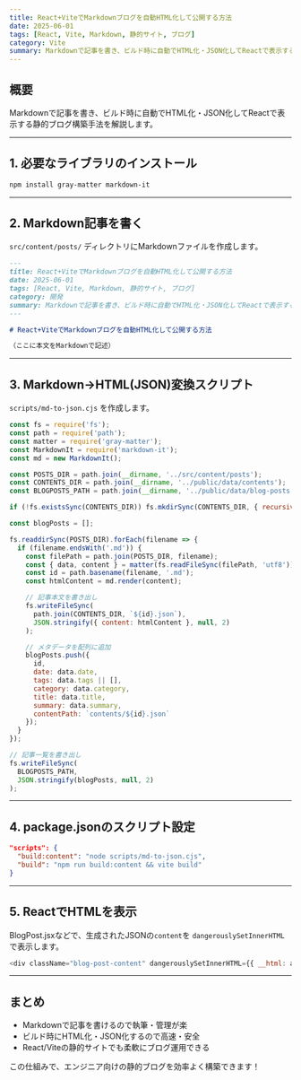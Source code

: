 ```yaml
---
title: React+ViteでMarkdownブログを自動HTML化して公開する方法
date: 2025-06-01
tags: [React, Vite, Markdown, 静的サイト, ブログ]
category: Vite
summary: Markdownで記事を書き、ビルド時に自動でHTML化・JSON化してReactで表示する静的ブログ構築手法を解説します。
---
```


## 概要

Markdownで記事を書き、ビルド時に自動でHTML化・JSON化してReactで表示する静的ブログ構築手法を解説します。

---

## 1. 必要なライブラリのインストール

```bash
npm install gray-matter markdown-it
```

---

## 2. Markdown記事を書く

`src/content/posts/` ディレクトリにMarkdownファイルを作成します。

```markdown
---
title: React+ViteでMarkdownブログを自動HTML化して公開する方法
date: 2025-06-01
tags: [React, Vite, Markdown, 静的サイト, ブログ]
category: 開発
summary: Markdownで記事を書き、ビルド時に自動でHTML化・JSON化してReactで表示する静的ブログ構築手法を解説します。
---

# React+ViteでMarkdownブログを自動HTML化して公開する方法

（ここに本文をMarkdownで記述）
```

---

## 3. Markdown→HTML(JSON)変換スクリプト

`scripts/md-to-json.cjs` を作成します。

```javascript
const fs = require('fs');
const path = require('path');
const matter = require('gray-matter');
const MarkdownIt = require('markdown-it');
const md = new MarkdownIt();

const POSTS_DIR = path.join(__dirname, '../src/content/posts');
const CONTENTS_DIR = path.join(__dirname, '../public/data/contents');
const BLOGPOSTS_PATH = path.join(__dirname, '../public/data/blog-posts.json');

if (!fs.existsSync(CONTENTS_DIR)) fs.mkdirSync(CONTENTS_DIR, { recursive: true });

const blogPosts = [];

fs.readdirSync(POSTS_DIR).forEach(filename => {
  if (filename.endsWith('.md')) {
    const filePath = path.join(POSTS_DIR, filename);
    const { data, content } = matter(fs.readFileSync(filePath, 'utf8'));
    const id = path.basename(filename, '.md');
    const htmlContent = md.render(content);

    // 記事本文を書き出し
    fs.writeFileSync(
      path.join(CONTENTS_DIR, `${id}.json`),
      JSON.stringify({ content: htmlContent }, null, 2)
    );

    // メタデータを配列に追加
    blogPosts.push({
      id,
      date: data.date,
      tags: data.tags || [],
      category: data.category,
      title: data.title,
      summary: data.summary,
      contentPath: `contents/${id}.json`
    });
  }
});

// 記事一覧を書き出し
fs.writeFileSync(
  BLOGPOSTS_PATH,
  JSON.stringify(blogPosts, null, 2)
);
```

---

## 4. package.jsonのスクリプト設定

```json
"scripts": {
  "build:content": "node scripts/md-to-json.cjs",
  "build": "npm run build:content && vite build"
}
```

---

## 5. ReactでHTMLを表示

BlogPost.jsxなどで、生成されたJSONの`content`を `dangerouslySetInnerHTML` で表示します。

```javascript
<div className="blog-post-content" dangerouslySetInnerHTML={{ __html: article.content }} />
```

---

## まとめ

- Markdownで記事を書けるので執筆・管理が楽
- ビルド時にHTML化・JSON化するので高速・安全
- React/Viteの静的サイトでも柔軟にブログ運用できる

この仕組みで、エンジニア向けの静的ブログを効率よく構築できます！
